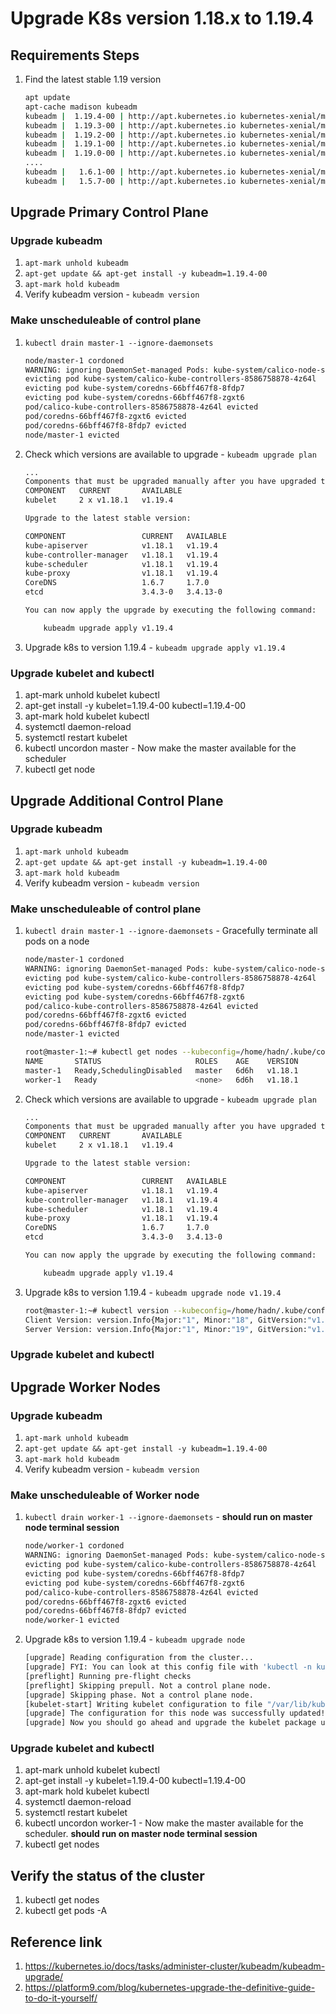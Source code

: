 # Upgrade K8s version 1.18.x to 1.19.4
## Requirements Steps
1.  Find the latest stable 1.19 version
    ```bash
    apt update
    apt-cache madison kubeadm
    kubeadm |  1.19.4-00 | http://apt.kubernetes.io kubernetes-xenial/main amd64 Packages
    kubeadm |  1.19.3-00 | http://apt.kubernetes.io kubernetes-xenial/main amd64 Packages
    kubeadm |  1.19.2-00 | http://apt.kubernetes.io kubernetes-xenial/main amd64 Packages
    kubeadm |  1.19.1-00 | http://apt.kubernetes.io kubernetes-xenial/main amd64 Packages
    kubeadm |  1.19.0-00 | http://apt.kubernetes.io kubernetes-xenial/main amd64 Packages
    ....
    kubeadm |   1.6.1-00 | http://apt.kubernetes.io kubernetes-xenial/main amd64 Packages
    kubeadm |   1.5.7-00 | http://apt.kubernetes.io kubernetes-xenial/main amd64 Packages
    ```
## Upgrade Primary Control Plane
### Upgrade kubeadm
1.  `apt-mark unhold kubeadm`
2.  `apt-get update && apt-get install -y kubeadm=1.19.4-00`
3.  `apt-mark hold kubeadm`
4.  Verify kubeadm version - `kubeadm version`
### Make unscheduleable of control plane
1.  `kubectl drain master-1 --ignore-daemonsets`
    ```bash
    node/master-1 cordoned
    WARNING: ignoring DaemonSet-managed Pods: kube-system/calico-node-sccp8, kube-system/kube-proxy-xxh5h
    evicting pod kube-system/calico-kube-controllers-8586758878-4z64l
    evicting pod kube-system/coredns-66bff467f8-8fdp7
    evicting pod kube-system/coredns-66bff467f8-zgxt6
    pod/calico-kube-controllers-8586758878-4z64l evicted
    pod/coredns-66bff467f8-zgxt6 evicted
    pod/coredns-66bff467f8-8fdp7 evicted
    node/master-1 evicted
    ```
2.  Check which versions are available to upgrade - `kubeadm upgrade plan`
    ```bash
    ...
    Components that must be upgraded manually after you have upgraded the control plane with 'kubeadm upgrade apply':
    COMPONENT   CURRENT       AVAILABLE
    kubelet     2 x v1.18.1   v1.19.4

    Upgrade to the latest stable version:

    COMPONENT                 CURRENT   AVAILABLE
    kube-apiserver            v1.18.1   v1.19.4
    kube-controller-manager   v1.18.1   v1.19.4
    kube-scheduler            v1.18.1   v1.19.4
    kube-proxy                v1.18.1   v1.19.4
    CoreDNS                   1.6.7     1.7.0
    etcd                      3.4.3-0   3.4.13-0

    You can now apply the upgrade by executing the following command:

        kubeadm upgrade apply v1.19.4
    ```
3.  Upgrade k8s to version 1.19.4 - `kubeadm upgrade apply v1.19.4`
### Upgrade kubelet and kubectl
1.  apt-mark unhold kubelet kubectl
2.  apt-get install -y kubelet=1.19.4-00 kubectl=1.19.4-00
3.  apt-mark hold kubelet kubectl
4.  systemctl daemon-reload
5.  systemctl restart kubelet
6.  kubectl uncordon master - Now make the master available for the scheduler
7.  kubectl get node
## Upgrade Additional Control Plane
### Upgrade kubeadm
1.  `apt-mark unhold kubeadm`
2.  `apt-get update && apt-get install -y kubeadm=1.19.4-00`
3.  `apt-mark hold kubeadm`
4.  Verify kubeadm version - `kubeadm version`
### Make unscheduleable of control plane
1.  `kubectl drain master-1 --ignore-daemonsets` - Gracefully terminate all pods on a node
    ```bash
    node/master-1 cordoned
    WARNING: ignoring DaemonSet-managed Pods: kube-system/calico-node-sccp8, kube-system/kube-proxy-xxh5h
    evicting pod kube-system/calico-kube-controllers-8586758878-4z64l
    evicting pod kube-system/coredns-66bff467f8-8fdp7
    evicting pod kube-system/coredns-66bff467f8-zgxt6
    pod/calico-kube-controllers-8586758878-4z64l evicted
    pod/coredns-66bff467f8-zgxt6 evicted
    pod/coredns-66bff467f8-8fdp7 evicted
    node/master-1 evicted

    root@master-1:~# kubectl get nodes --kubeconfig=/home/hadn/.kube/config
    NAME       STATUS                     ROLES    AGE    VERSION
    master-1   Ready,SchedulingDisabled   master   6d6h   v1.18.1
    worker-1   Ready                      <none>   6d6h   v1.18.1
    ```
2.  Check which versions are available to upgrade - `kubeadm upgrade plan`
    ```bash
    ...
    Components that must be upgraded manually after you have upgraded the control plane with 'kubeadm upgrade apply':
    COMPONENT   CURRENT       AVAILABLE
    kubelet     2 x v1.18.1   v1.19.4

    Upgrade to the latest stable version:

    COMPONENT                 CURRENT   AVAILABLE
    kube-apiserver            v1.18.1   v1.19.4
    kube-controller-manager   v1.18.1   v1.19.4
    kube-scheduler            v1.18.1   v1.19.4
    kube-proxy                v1.18.1   v1.19.4
    CoreDNS                   1.6.7     1.7.0
    etcd                      3.4.3-0   3.4.13-0

    You can now apply the upgrade by executing the following command:

        kubeadm upgrade apply v1.19.4
    ```
3.  Upgrade k8s to version 1.19.4 - `kubeadm upgrade node v1.19.4`
    ```bash
    root@master-1:~# kubectl version --kubeconfig=/home/hadn/.kube/config
    Client Version: version.Info{Major:"1", Minor:"18", GitVersion:"v1.18.1", GitCommit:"7879fc12a63337efff607952a323df90cdc7a335", GitTreeState:"clean", BuildDate:"2020-04-08T17:38:50Z", GoVersion:"go1.13.9", Compiler:"gc", Platform:"linux/amd64"}
    Server Version: version.Info{Major:"1", Minor:"19", GitVersion:"v1.19.4", GitCommit:"d360454c9bcd1634cf4cc52d1867af5491dc9c5f", GitTreeState:"clean", BuildDate:"2020-11-11T13:09:17Z", GoVersion:"go1.15.2", Compiler:"gc", Platform:"linux/amd64"}
    ```
### Upgrade kubelet and kubectl
## Upgrade Worker Nodes
### Upgrade kubeadm
1.  `apt-mark unhold kubeadm`
2.  `apt-get update && apt-get install -y kubeadm=1.19.4-00`
3.  `apt-mark hold kubeadm`
4.  Verify kubeadm version - `kubeadm version`
### Make unscheduleable of Worker node
1.  `kubectl drain worker-1 --ignore-daemonsets` - **should run on master node terminal session**
    ```bash
    node/worker-1 cordoned
    WARNING: ignoring DaemonSet-managed Pods: kube-system/calico-node-sccp8, kube-system/kube-proxy-xxh5h
    evicting pod kube-system/calico-kube-controllers-8586758878-4z64l
    evicting pod kube-system/coredns-66bff467f8-8fdp7
    evicting pod kube-system/coredns-66bff467f8-zgxt6
    pod/calico-kube-controllers-8586758878-4z64l evicted
    pod/coredns-66bff467f8-zgxt6 evicted
    pod/coredns-66bff467f8-8fdp7 evicted
    node/worker-1 evicted
    ```
3.  Upgrade k8s to version 1.19.4 - `kubeadm upgrade node`
    ```bash
    [upgrade] Reading configuration from the cluster...
    [upgrade] FYI: You can look at this config file with 'kubectl -n kube-system get cm kubeadm-config -oyaml'
    [preflight] Running pre-flight checks
    [preflight] Skipping prepull. Not a control plane node.
    [upgrade] Skipping phase. Not a control plane node.
    [kubelet-start] Writing kubelet configuration to file "/var/lib/kubelet/config.yaml"
    [upgrade] The configuration for this node was successfully updated!
    [upgrade] Now you should go ahead and upgrade the kubelet package using your package manager.
    ```
### Upgrade kubelet and kubectl
1.  apt-mark unhold kubelet kubectl
2.  apt-get install -y kubelet=1.19.4-00 kubectl=1.19.4-00
3.  apt-mark hold kubelet kubectl
4.  systemctl daemon-reload
5.  systemctl restart kubelet
6.  kubectl uncordon worker-1 - Now make the master available for the scheduler. **should run on master node terminal session**
7.  kubectl get nodes
## Verify the status of the cluster
1.  kubectl get nodes
1.  kubectl get pods -A
## Reference link
1.   https://kubernetes.io/docs/tasks/administer-cluster/kubeadm/kubeadm-upgrade/
2.   https://platform9.com/blog/kubernetes-upgrade-the-definitive-guide-to-do-it-yourself/
